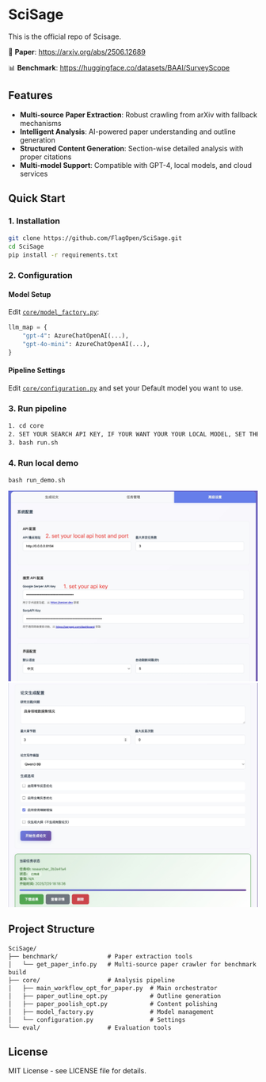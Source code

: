 # SciSage

This is the official repo of Scisage.

📄 **Paper**: https://arxiv.org/abs/2506.12689

📊 **Benchmark**: https://huggingface.co/datasets/BAAI/SurveyScope

## Features

- **Multi-source Paper Extraction**: Robust crawling from arXiv with fallback mechanisms
- **Intelligent Analysis**: AI-powered paper understanding and outline generation
- **Structured Content Generation**: Section-wise detailed analysis with proper citations
- **Multi-model Support**: Compatible with GPT-4, local models, and cloud services


## Quick Start

### 1. Installation

```bash
git clone https://github.com/FlagOpen/SciSage.git
cd SciSage
pip install -r requirements.txt
```

### 2. Configuration

#### Model Setup

Edit [`core/model_factory.py`](core/model_factory.py):

```python
llm_map = {
    "gpt-4": AzureChatOpenAI(...),
    "gpt-4o-mini": AzureChatOpenAI(...),
}
```

#### Pipeline Settings

Edit [`core/configuration.py`](core/configuration.py)  and set your Default model you want to use.

### 3. Run pipeline

```bash
1. cd core
2. SET YOUR SEARCH API KEY, IF YOUR WANT YOUR YOUR LOCAL MODEL, SET THE ENVIRONMENT:
3. bash run.sh
```

### 4. Run local demo

```
bash run_demo.sh
```

![image](./figs/1_setting.jpeg)
![image](./figs/2_write_paper.jpeg)


## Project Structure

```
SciSage/
├── benchmark/              # Paper extraction tools
│   └── get_paper_info.py   # Multi-source paper crawler for benchmark build
├── core/                   # Analysis pipeline
│   ├── main_workflow_opt_for_paper.py  # Main orchestrator
│   ├── paper_outline_opt.py            # Outline generation
│   ├── paper_poolish_opt.py            # Content polishing
│   ├── model_factory.py                # Model management
│   └── configuration.py                # Settings
└── eval/                   # Evaluation tools
```

## License

MIT License - see LICENSE file for details.
